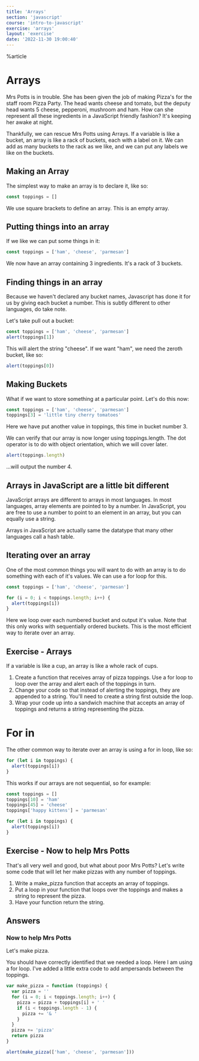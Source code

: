 ```yaml
---
title: 'Arrays'
section: 'javascript'
course: 'intro-to-javascript'
exercise: 'arrays'
layout: 'exercise'
date: '2022-11-30 19:00:40'
---
```


%article

# Arrays

Mrs Potts is in trouble. She has been given the job of making Pizza's for the staff room Pizza Party. The head wants cheese and tomato, but the deputy head wants 5 cheese, pepperoni, mushroom and ham. How can she represent all these ingredients in a JavaScript friendly fashion? It's keeping her awake at night.

Thankfully, we can rescue Mrs Potts using Arrays. If a variable is like a bucket, an array is like a rack of buckets, each with a label on it. We can add as many buckets to the rack as we like, and we can put any labels we like on the buckets.

## Making an Array

The simplest way to make an array is to declare it, like so:

```js
const toppings = []
```

We use square brackets to define an array. This is an empty array.

## Putting things into an array

If we like we can put some things in it:

```js
const toppings = ['ham', 'cheese', 'parmesan']
```

We now have an array containing 3 ingredients. It's a rack of 3 buckets.

## Finding things in an array

Because we haven't declared any bucket names, Javascript has done it for us by giving each bucket a number. This is subtly different to other languages, do take note.

Let's take pull out a bucket:

```js
const toppings = ['ham', 'cheese', 'parmesan']
alert(toppings[1])
```

This will alert the string "cheese". If we want "ham", we need the zeroth bucket, like so:

```js
alert(toppings[0])
```

## Making Buckets

What if we want to store something at a particular point. Let's do this now:

```js
const toppings = ['ham', 'cheese', 'parmesan']
toppings[3] = 'little tiny cherry tomatoes'
```

Here we have put another value in toppings, this time in bucket number 3.

We can verify that our array is now longer using toppings.length. The dot operator is to do with object orientation, which we will cover later.

```js
alert(toppings.length)
```

...will output the number 4.

## Arrays in JavaScript are a little bit different

JavaScript arrays are different to arrays in most languages. In most languages, array elements are pointed to by a number. In JavaScript, you are free to use a number to point to an element in an array, but you can equally use a string.

Arrays in JavaScript are actually same the datatype that many other languages call a hash table.

## Iterating over an array

One of the most common things you will want to do with an array is to do something with each of it's values. We can use a for loop for this.

```js
const toppings = ['ham', 'cheese', 'parmesan']

for (i = 0; i < toppings.length; i++) {
  alert(toppings[i])
}
```

Here we loop over each numbered bucket and output it's value. Note that this only works with sequentially ordered buckets. This is the most efficient way to iterate over an array.

## Exercise - Arrays

If a variable is like a cup, an array is like a whole rack of cups.

1. Create a function that receives array of pizza toppings. Use a for loop to loop over the array and alert each of the toppings in turn.
2. Change your code so that instead of alerting the toppings, they are appended to a string. You'll need to create a string first outside the loop.
3. Wrap your code up into a sandwich machine that accepts an array of toppings and returns a string representing the pizza.

# For in

The other common way to iterate over an array is using a for in loop, like so:

```js
for (let i in toppings) {
  alert(toppings[i])
}
```

This works if our arrays are not sequential, so for example:

```js
const toppings = []
toppings[10] = 'ham'
toppings[45] = 'cheese'
toppings['happy kittens'] = 'parmesan'

for (let i in toppings) {
  alert(toppings[i])
}
```

## Exercise - Now to help Mrs Potts

That's all very well and good, but what about poor Mrs Potts? Let's write some code that will let her make pizzas with any number of toppings.

1. Write a make_pizza function that accepts an array of toppings.
2. Put a loop in your function that loops over the toppings and makes a string to represent the pizza.
3. Have your function return the string.

## Answers

### Now to help Mrs Potts

Let's make pizza.

You should have correctly identified that we needed a loop. Here I am using a for loop. I've added a little extra code to add ampersands between the toppings.

```js
var make_pizza = function (toppings) {
  var pizza = ''
  for (i = 0; i < toppings.length; i++) {
    pizza = pizza + toppings[i] + ' '
    if (i < toppings.length - 1) {
      pizza += '& '
    }
  }
  pizza += 'pizza'
  return pizza
}

alert(make_pizza(['ham', 'cheese', 'parmesan']))
```
